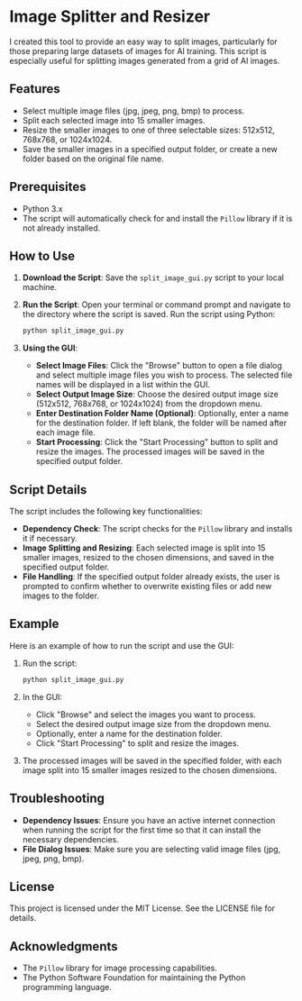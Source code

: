 # Image Splitter and Resizer

I created this tool to provide an easy way to split images, particularly for those preparing large datasets of images for AI training. This script is especially useful for splitting images generated from a grid of AI images.

## Features

- Select multiple image files (jpg, jpeg, png, bmp) to process.
- Split each selected image into 15 smaller images.
- Resize the smaller images to one of three selectable sizes: 512x512, 768x768, or 1024x1024.
- Save the smaller images in a specified output folder, or create a new folder based on the original file name.

## Prerequisites

- Python 3.x
- The script will automatically check for and install the `Pillow` library if it is not already installed.

## How to Use

1. **Download the Script**: Save the `split_image_gui.py` script to your local machine.

2. **Run the Script**: Open your terminal or command prompt and navigate to the directory where the script is saved. Run the script using Python:
    ```sh
    python split_image_gui.py
    ```

3. **Using the GUI**:
    - **Select Image Files**: Click the "Browse" button to open a file dialog and select multiple image files you wish to process. The selected file names will be displayed in a list within the GUI.
    - **Select Output Image Size**: Choose the desired output image size (512x512, 768x768, or 1024x1024) from the dropdown menu.
    - **Enter Destination Folder Name (Optional)**: Optionally, enter a name for the destination folder. If left blank, the folder will be named after each image file.
    - **Start Processing**: Click the "Start Processing" button to split and resize the images. The processed images will be saved in the specified output folder.

## Script Details

The script includes the following key functionalities:

- **Dependency Check**: The script checks for the `Pillow` library and installs it if necessary.
- **Image Splitting and Resizing**: Each selected image is split into 15 smaller images, resized to the chosen dimensions, and saved in the specified output folder.
- **File Handling**: If the specified output folder already exists, the user is prompted to confirm whether to overwrite existing files or add new images to the folder.

## Example

Here is an example of how to run the script and use the GUI:

1. Run the script:
    ```sh
    python split_image_gui.py
    ```

2. In the GUI:
    - Click "Browse" and select the images you want to process.
    - Select the desired output image size from the dropdown menu.
    - Optionally, enter a name for the destination folder.
    - Click "Start Processing" to split and resize the images.

3. The processed images will be saved in the specified folder, with each image split into 15 smaller images resized to the chosen dimensions.

## Troubleshooting

- **Dependency Issues**: Ensure you have an active internet connection when running the script for the first time so that it can install the necessary dependencies.
- **File Dialog Issues**: Make sure you are selecting valid image files (jpg, jpeg, png, bmp).

## License

This project is licensed under the MIT License. See the LICENSE file for details.

## Acknowledgments

- The `Pillow` library for image processing capabilities.
- The Python Software Foundation for maintaining the Python programming language.

